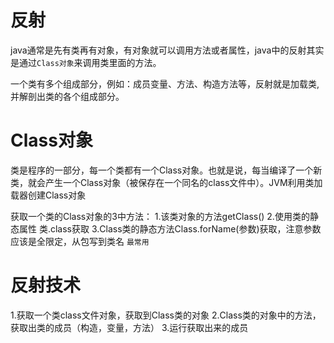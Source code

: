 # 反射
java通常是先有类再有对象，有对象就可以调用方法或者属性，java中的反射其实是通过`Class对象`来调用类里面的方法。

一个类有多个组成部分，例如：成员变量、方法、构造方法等，反射就是加载类,并解剖出类的各个组成部分。

# Class对象

类是程序的一部分，每一个类都有一个Class对象。也就是说，每当编译了一个新类，就会产生一个Class对象（被保存在一个同名的class文件中）。JVM利用类加载器创建Class对象

获取一个类的Class对象的3中方法：
  1.该类对象的方法getClass()
  2.使用类的静态属性 类.class获取
  3.Class类的静态方法Class.forName(参数)获取，注意参数应该是全限定，从包写到类名 `最常用`
  
# 反射技术

  1.获取一个类class文件对象，获取到Class类的对象
  2.Class类的对象中的方法，获取出类的成员（构造，变量，方法）
  3.运行获取出来的成员
  
